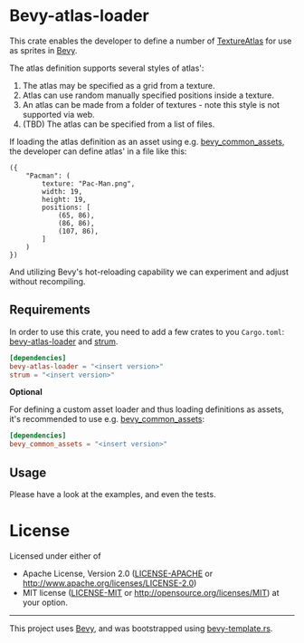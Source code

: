 # Bevy-atlas-loader

This crate enables the developer to define a number of [TextureAtlas] for use as sprites in [Bevy].

The atlas definition supports several styles of atlas':

1) The atlas may be specified as a grid from a texture.
2) Atlas can use random manually specified positions inside a texture.
3) An atlas can be made from a folder of textures - note this style is not supported via web.
4) (TBD) The atlas can be specified from a list of files.

If loading the atlas definition as an asset using e.g. [bevy_common_assets], the developer can 
define atlas' in a file like this:

```ron
({
    "Pacman": (
        texture: "Pac-Man.png",
        width: 19,
        height: 19,
        positions: [
            (65, 86),
            (86, 86),
            (107, 86),
        ]
    )
})
```

And utilizing Bevy's hot-reloading capability we can experiment and adjust without recompiling.

## Requirements

In order to use this crate, you need to add a few crates to you `Cargo.toml`: [bevy-atlas-loader]
and [strum].

```toml
[dependencies]
bevy-atlas-loader = "<insert version>"
strum = "<insert version>"
```

**Optional**

For defining a custom asset loader and thus loading definitions as assets, it's recommended to
use e.g. [bevy_common_assets]:
 
```toml
[dependencies]
bevy_common_assets = "<insert version>"
```

## Usage

Please have a look at the examples, and even the tests.

# License

Licensed under either of

* Apache License, Version 2.0 ([LICENSE-APACHE] or http://www.apache.org/licenses/LICENSE-2.0)
* MIT license ([LICENSE-MIT] or http://opensource.org/licenses/MIT)
at your option.

---
This project uses [Bevy], and was bootstrapped using [bevy-template.rs].

[bevy]:https://bevyengine.org
[TextureAtlas]:https://docs.rs/bevy/latest/bevy/sprite/struct.TextureAtlas.html
[bevy-template.rs]:https://github.com/taurr/bevy-template-rs
[bevy_common_assets]: https://crates.io/crates/bevy_common_assets
[bevy-atlas-loader]:https://crates.io/crates/strum
[strum]:https://crates.io/crates/strum
[Traits]:https://doc.rust-lang.org/book/ch10-02-traits.html
[LICENSE-APACHE]:LICENSE-APACHE
[LICENSE-MIT]:LICENSE-MIT
